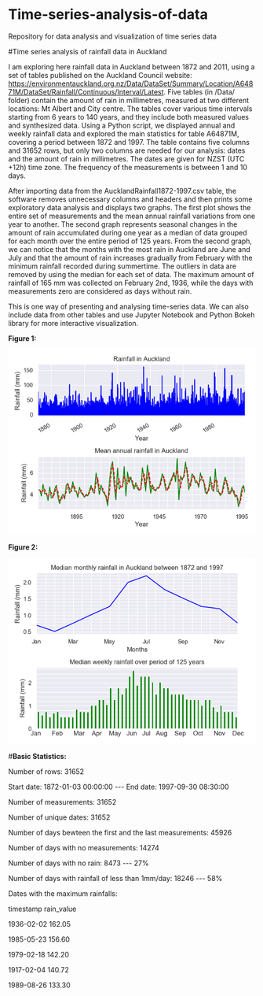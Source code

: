 # Time-series-analysis-of-data
Repository for data analysis and visualization of time series data

#Time series analysis of rainfall data in Auckland

I am exploring here rainfall data in Auckland between 1872 and 2011, using a set of tables published on the Auckland Council website: https://environmentauckland.org.nz/Data/DataSet/Summary/Location/A64871M/DataSet/Rainfall/Continuous/Interval/Latest. 
Five tables (in /Data/ folder) contain the amount of rain in millimetres, measured at two different locations: Mt Albert and City centre. The tables cover various time intervals starting from 6 years to 140 years, and they include both measured values and synthesized data.
Using a Python script, we displayed annual and weekly rainfall data and explored the main statistics for table A64871M, covering a period between 1872 and 1997.  The table contains five columns and 31652 rows, but only two columns are needed for our analysis:  dates and the amount of rain in millimetres. The dates are given for NZST (UTC +12h) time zone. The frequency of the measurements is between 1 and 10 days. 

After importing data from the AucklandRainfall1872-1997.csv table, the software removes unnecessary columns and headers and then prints some exploratory data analysis and displays two graphs. The first plot shows the entire set of measurements and the mean annual rainfall variations from one year to another. The second graph represents seasonal changes in the amount of rain accumulated during one year as a median of data grouped for each month over the entire period of 125 years.  From the second graph, we can notice that the months with the most rain in Auckland are June and July and that the amount of rain increases gradually from February with the minimum rainfall recorded during summertime. The outliers in data are removed by using the median for each set of data.  The maximum amount of rainfall of 165 mm was collected on February 2nd, 1936, while the days with measurements zero are considered as days without rain.  

This is one way of presenting and analysing time-series data. We can also include data from other tables and use Jupyter Notebook and Python Bokeh library for more interactive visualization.

**Figure 1:**

<img src="Images/AnnualRainfallAuckland.png">

**Figure 2:** 

<img src="Images/WeeklyRainfallAuckland.png">

#**Basic Statistics:**

Number of rows: 31652

Start date: 1872-01-03 00:00:00 --- End date: 1997-09-30 08:30:00

Number of measurements: 31652

Number of unique dates: 31652

Number of days bewteen the first and the last measurements: 45926

Number of days with no measurements: 14274

Number of days with no rain: 8473 --- 27%

Number of days with rainfall of less than 1mm/day: 18246 --- 58%

Dates with the maximum rainfalls:

timestamp           rain_value

1936-02-02           162.05

1985-05-23           156.60

1979-02-18           142.20

1917-02-04           140.72

1989-08-26           133.30

